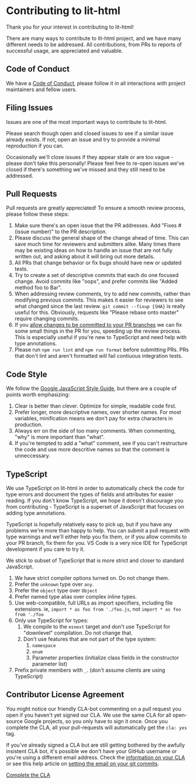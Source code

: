 # Contributing to lit-html

Thank you for your interest in contributing to lit-html!

There are many ways to contribute to lit-html project, and we have many different needs to be addressed. All contributions, from PRs to reports of successful usage, are appreciated and valuable.

## Code of Conduct

We have a [Code of Conduct](./CODE_OF_CONDUCT.md), please follow it in all interactions with project maintainers and fellow users.

## Filing Issues

Issues are one of the most important ways to contribute to lit-html.

Please search though open and closed issues to see if a similar issue already exists. If not, open an issue and try to provide a minimal reproduction if you can.

Occasionally we'll close issues if they appear stale or are too vague - please don't take this personally! Please feel free to re-open issues we've closed if there's something we've missed and they still need to be addressed.

## Pull Requests

Pull requests are greatly appreciated! To ensure a smooth review process, please follow these steps:

 1. Make sure there's an open issue that the PR addresses. Add "Fixes #(issue number)" to the PR description.
 2. Please discuss the general shape of the change ahead of time. This can save much time for reviewers and submitters alike. Many times there may be existing ideas on how to handle an issue that are not fully written out, and asking about it will bring out more details.
 3. All PRs that change behavior or fix bugs should have new or updated tests.
 4. Try to create a set of descriptive commits that each do one focused change. Avoid commits like "oops", and prefer commits like "Added method foo to Bar".
 5. When addressing review comments, try to add new commits, rather than modifying previous commits. This makes it easier for reviewers to see what changed since the last review. `git commit --fixup {SHA}` is really useful for this. Obviously, requests like "Please rebase onto master" require changing commits.
 6. If you [allow changes to be committed to your PR branches](https://help.github.com/articles/allowing-changes-to-a-pull-request-branch-created-from-a-fork/) we can fix some small things in the PR for you, speeding up the review process. This is especially useful if you're new to TypeScript and need help with type annotations.
 7. Please run `npm run lint` and `npm run format` before submitting PRs. PRs that don't lint and aren't formatted will fail contiuous integration tests.

## Code Style

We follow the [Google JavaScript Style Guide](https://google.github.io/styleguide/jsguide.html), but there are a couple of points worth emphasizing:

 1. Clear is better than clever. Optimize for simple, readable code first.
 2. Prefer longer, more descriptive names, over shorter names. For most variables, minification means we don't pay for extra characters in production.
 3. Always err on the side of too many comments. When commenting, "why" is more important than "what".
 4. If you're tempted to add a "what" comment, see if you can't restructure the code and use more descritive names so that the comment is unneccessary.

## TypeScript

We use TypeScript on lit-html in order to automatically check the code for type errors and document the types of fields and attributes for easier reading. If you don't know TypeScript, we hope it doesn't discourage you from contributing - TypeScript is a superset of JavaScript that focuses on adding type annotations.

TypeScript is hopefully relatively easy to pick up, but if you have any problems we're more than happy to help. You can submit a pull request with type warnings and we'll either help you fix them, or if you allow commits to your PR branch, fix them for you. VS Code is a very nice IDE for TypeScript development if you care to try it.

We stick to subset of TypeScript that is more strict and closer to standard JavaScript.
 1. We have strict compiler options turned on. Do not change them.
 2. Prefer the `unknown` type over `any`.
 3. Prefer the `object` type over `Object`
 4. Prefer named type alias over complex inline types.
 5. Use web-compatible, full URLs as import specifiers, including file extensions. ie, `import * as foo from './foo.js`, not `import * as foo from './foo`
 6. Only use TypeScript for types:
    1. We compile to the `esnext` target and don't use TypeScript for "downlevel" compilation. Do not change that.
    2. Don't use features that are not part of the type system:
        1. `namespace`
        2. `enum`
        3. Parameter properties (initialize class fields in the constructor parameter list)
 7. Prefix private members with `_`. (don't assume clients are using TypeScript)

## Contributor License Agreement

You might notice our friendly CLA-bot commenting on a pull request you open if you haven't yet signed our CLA. We use the same CLA for all open-source Google projects, so you only have to sign it once. Once you complete the CLA, all your pull-requests will automatically get the `cla: yes` tag.

If you've already signed a CLA but are still getting bothered by the awfully insistent CLA bot, it's possible we don't have your GitHub username or you're using a different email address. Check the [information on your CLA](https://cla.developers.google.com/clas) or see this help article on [setting the email on your git commits](https://help.github.com/articles/setting-your-email-in-git/).

[Complete the CLA](https://cla.developers.google.com/clas)

